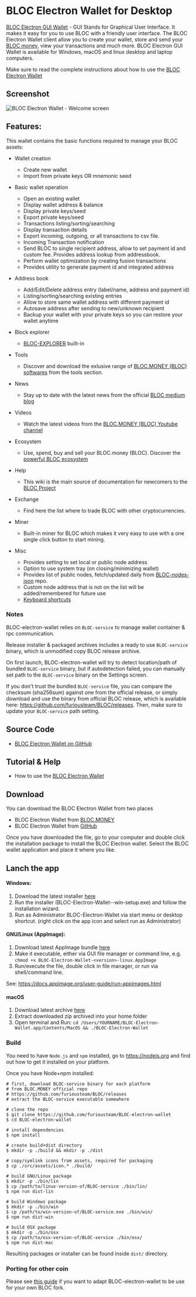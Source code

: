 # BLOC Electron Wallet for Desktop

[BLOC Electron GUI Wallet](https://github.com/furiousteam/BLOC-electron-wallet) - GUI Stands for Graphical User Interface. It makes it easy for you to use BLOC with a friendly user interface. The BLOC Electron Wallet client allow you to create your wallet, store and send your [BLOC money](https://bloc.money), view your transactions and much more. BLOC Electron GUI Wallet is available for Windows, macOS and linux desktop and laptop computers.

Make sure to read the complete instructions about how to use the [BLOC Electron Wallet](https://wiki.bloc.money/wallets/bloc-gui-electron-wallet/)

## **Screenshot**

![BLOC Electron Wallet - Welcome screen](https://wiki.bloc.money/wallets/images/BLOC-gui-wallet/V3/BLOC-Electron-wallet-gif-v3.5.2.gif)

## Features:
This wallet contains the basic functions required to manage your BLOC assets:

* Wallet creation
  * Create new wallet
  * Import from private keys OR mnemonic seed
* Basic wallet operation
  * Open an existing wallet
  * Display wallet address & balance
  * Display private keys/seed
  * Export private keys/seed
  * Transactions listing/sorting/searching
  * Display transaction details
  * Export incoming, outgoing, or all transactions to csv file.
  * Incoming Transaction notification
  * Send BLOC to single recipient address, allow to set payment id and custom fee. Provides address lookup from addressbook.
  * Perform wallet optimization by creating fusion transactions
  * Provides utility to generate payment id and integrated address
* Address book
  * Add/Edit/Delete address entry (label/name, address and payment id)
  * Listing/sorting/searching existing entries
  * Allow to store same wallet address with different payment id
  * Autosave address after sending to new/unknown recipient
  * Backup your wallet with your private keys so you can restore your wallet anytime

* Block explorer
  * [BLOC-EXPLORER](https://bloc-explorer.com) built-in
* Tools
  * Discover and download the exlusive range of [BLOC.MONEY (BLOC) softwares](https://bloc.money/download) from the tools section.
* News
  * Stay up to date with the latest news from the official [BLOC medium blog](https://medium.com/@bloc.money)
* Videos
  * Watch the latest videos from the [BLOC.MONEY (BLOC) Youtube channel](https://www.youtube.com/channel/UCdvnEPWhqGtZUEx3EFBrXvA)
* Ecosystem
  * Use, spend, buy and sell your BLOC.money (BLOC). Discover the [powerful BLOC ecosystem](https://bloc.money/ecosystem)
* Help
  * This wiki is the main source of documentation for newcomers to the [BLOC Project](https://github.com/furiousteam/BLOC)
* Exchange
  * Find here the list where to trade BLOC with other cryptocurrencies.
* Miner
  * Built-in miner for BLOC which makes it very easy to use with a one single click button to start mining.

* Misc
  * Provides setting to set local or public node address
  * Option to use system tray (on closing/minimizing wallet)
  * Provides list of public nodes, fetch/updated daily from [BLOC-nodes-json](https://github.com/furiousteam/BLOC-nodes-json) repo.
  * Custom node address that is not on the list will be added/remembered for future use
  * [Keyboard shortcuts](docs/shortcut.md)


### Notes

BLOC-electron-wallet relies on `BLOC-service` to manage wallet container &amp; rpc communication.

Release installer & packaged archives includes a ready to use `BLOC-service` binary, which is unmodified copy BLOC release archive.

On first launch, BLOC-electron-wallet will try to detect location/path of bundled `BLOC-service` binary, but if autodetection failed, you can manually set path to the `BLOC-service` binary on the Settings screen.

If you don't trust the bundled `BLOC-service` file, you can compare the checksum (sha256sum) against one from the official release, or simply download and use the binary from official BLOC release, which is available here: https://github.com/furiousteam/BLOC/releases. Then,  make sure to update your `BLOC-service` path setting.

## **Source Code**

* [BLOC Electron Wallet on GitHub](https://github.com/furiousteam/BLOC-electron-wallet)

## **Tutorial & Help**

* How to use the [BLOC Electron Wallet](https://wiki.bloc.money/wallets/bloc-gui-electron-wallet/)

## **Download**

You can download the BLOC Electron Wallet from two places

* BLOC Electron Wallet from [BLOC.MONEY](https://bloc.money/download)
* BLOC Electron Wallet from [GitHub](https://github.com/furiousteam/BLOC-electron-wallet/releases)

Once you have downloaded the file, go to your computer and double click the installation package to install the BLOC Electron wallet. Select the BLOC wallet application and place it where you like.

## **Lanch the app**

#### Windows:

1. Download the latest installer [here](https://bloc.money/download)
2. Run the installer (BLOC-Electron-Wallet-<version>-win-setup.exe) and follow the installation wizard.
3. Run as Administrator BLOC-Electron-Wallet via start menu or desktop shortcut. (right click on the app icon and select run as Administrator)

#### GNU/Linux (AppImage):

1. Download latest AppImage bundle [here](https://bloc.money/download)
2. Make it executable, either via GUI file manager or command line, e.g. `chmod +x BLOC-Electron-Wallet-<version>-linux.AppImage`
3. Run/execute the file, double click in file manager, or run via shell/command line.

See: https://docs.appimage.org/user-guide/run-appimages.html

#### macOS

1. Download latest archive [here](https://bloc.money/download)
2. Extract downloaded zip archived into your home folder
3. Open terminal and Run: `cd /Users/YOURNAME/BLOC-Electron-Wallet.app/Contents/MacOS && ./BLOC-Electron-Wallet`

### Build
You need to have `Node.js` and `npm` installed, go to https://nodejs.org and find out how to get it installed on your platform.

Once you have Node+npm installed:
```
# first, download BLOC-service binary for each platform
# from BLOC.MONEY official repo
# https://github.com/furiousteam/BLOC/releases
# extract the BLOC-service executable somewhere

# clone the repo
$ git clone https://github.com/furiousteam/BLOC-electron-wallet
$ cd BLOC-electron-wallet

# install dependencies
$ npm install

# create build+dist directory
$ mkdir -p ./build && mkdir -p ./dist

# copy/symlink icons from assets, required for packaging
$ cp ./src/assets/icon.* ./build/

# build GNU/Linux package
$ mkdir -p ./bin/lin
$ cp /path/to/linux-version-of/BLOC-service ./bin/lin/
$ npm run dist-lin

# build Windows package
$ mkdir -p ./bin/win
$ cp /path/to/win-version-of/BLOC-service.exe ./bin/win/
$ npm run dist-win

# build OSX package
$ mkdir -p ./bin/osx
$ cp /path/to/osx-version-of/BLOC-service ./bin/osx/
$ npm run dist-mac
```

Resulting packages or installer can be found inside `dist/` directory.

### Porting for other coin
Please see [this guide](docs/porting.md) if you want to adapt BLOC-electron-wallet to be use for your own BLOC fork.

